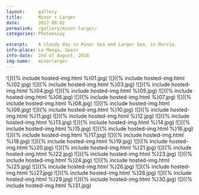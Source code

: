 ```yaml
---
layout:		gallery
title:		Minor + Larger
date:		2017-08-02
permalink: 	/gallery/minor-larger/
categories:	Photoessay

excerpt: 	A cloudy day in Minor Sea and Larger Sea, in Murcia.
info-place: La Manga, Spain
info-date:	2nd of August, 2018
img-name:	minorlarger
---
```


<div class="gallery-{{ page.layout }}" markdown="1">

![]({% include hosted-img.html %}01.jpg)
![]({% include hosted-img.html %}02.jpg)
![]({% include hosted-img.html %}03.jpg)
![]({% include hosted-img.html %}04.jpg)
![]({% include hosted-img.html %}05.jpg)
![]({% include hosted-img.html %}06.jpg)
![]({% include hosted-img.html %}07.jpg)
![]({% include hosted-img.html %}08.jpg)
![]({% include hosted-img.html %}09.jpg)
![]({% include hosted-img.html %}10.jpg)
![]({% include hosted-img.html %}11.jpg)
![]({% include hosted-img.html %}12.jpg)
![]({% include hosted-img.html %}13.jpg)
![]({% include hosted-img.html %}14.jpg)
![]({% include hosted-img.html %}15.jpg)
![]({% include hosted-img.html %}16.jpg)
![]({% include hosted-img.html %}17.jpg)
![]({% include hosted-img.html %}18.jpg)
![]({% include hosted-img.html %}19.jpg)
![]({% include hosted-img.html %}20.jpg)
![]({% include hosted-img.html %}21.jpg)
![]({% include hosted-img.html %}22.jpg)
![]({% include hosted-img.html %}23.jpg)
![]({% include hosted-img.html %}24.jpg)
![]({% include hosted-img.html %}25.jpg)
![]({% include hosted-img.html %}26.jpg)
![]({% include hosted-img.html %}27.jpg)
![]({% include hosted-img.html %}28.jpg)
![]({% include hosted-img.html %}29.jpg)
![]({% include hosted-img.html %}30.jpg)
![]({% include hosted-img.html %}31.jpg)

</div>
